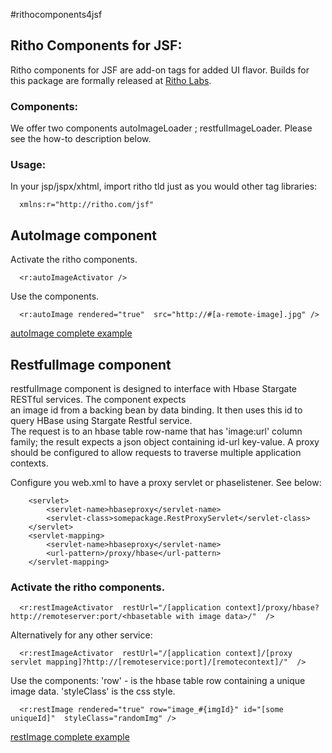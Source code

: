 #rithocomponents4jsf

 
## Ritho Components for JSF:


  Ritho components for JSF are add-on tags for added UI flavor. Builds for this package are formally released at [Ritho Labs](http://labs.ritho.com).

### Components:
 
  We offer two components autoImageLoader ; restfulImageLoader. Please see the how-to description below.
  
### Usage:

  In your jsp/jspx/xhtml, import ritho tld just as you would other tag libraries:
  
````
  xmlns:r="http://ritho.com/jsf"
````

## AutoImage component
 
  Activate the ritho components.

````
  <r:autoImageActivator />
````

  Use the components.

````
  <r:autoImage rendered="true"  src="http://#[a-remote-image].jpg" />
````

[ autoImage complete example](autoImage.md)

## RestfulImage component 
 
  restfulImage component is designed to interface with Hbase Stargate RESTful services. The component expects \
  an image id from a backing bean by data binding. It then uses this id to query HBase using Stargate Restful service.\
  The request is to an hbase table row-name that has 'image:url' column family; the result expects a json object containing  id-url key-value.
  A proxy should be configured to allow requests to traverse multiple application contexts.  
 
  Configure you web.xml to have a proxy servlet or phaselistener. See below:
  
````
	<servlet>
		<servlet-name>hbaseproxy</servlet-name>
		<servlet-class>somepackage.RestProxyServlet</servlet-class>
	</servlet>
	<servlet-mapping>
		<servlet-name>hbaseproxy</servlet-name>
		<url-pattern>/proxy/hbase</url-pattern>
	</servlet-mapping>
````
  
### Activate the ritho components.

````
  <r:restImageActivator  restUrl="/[application context]/proxy/hbase?http://remoteserver:port/<hbasetable with image data>/"  />
````

  Alternatively for any other service:
  
````
  <r:restImageActivator  restUrl="/[application context]/[proxy servlet mapping]?http://[remoteservice:port]/[remotecontext]/"  />
````

  Use the components: 'row' - is the hbase table row containing a unique image data. 'styleClass' is the css style.

````
  <r:restImage rendered="true" row="image_#{imgId}" id="[some uniqueId]"  styleClass="randomImg" />
````



  [ restImage complete example](restImage.md)
